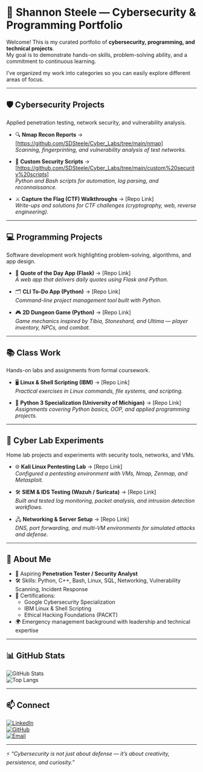 # 🚀 Shannon Steele — Cybersecurity & Programming Portfolio  

Welcome! This is my curated portfolio of **cybersecurity, programming, and technical projects**.  
My goal is to demonstrate hands-on skills, problem-solving ability, and a commitment to continuous learning.  

I’ve organized my work into categories so you can easily explore different areas of focus.  

---

## 🛡️ Cybersecurity Projects  
Applied penetration testing, network security, and vulnerability analysis.  

- 🔍 **Nmap Recon Reports** → [https://github.com/SDSteele/Cyber_Labs/tree/main/nmap]  
  *Scanning, fingerprinting, and vulnerability analysis of test networks.*  

- 🧰 **Custom Security Scripts** → [https://github.com/SDSteele/Cyber_Labs/tree/main/custom%20security%20scripts]  
  *Python and Bash scripts for automation, log parsing, and reconnaissance.*  

- ⚔️ **Capture the Flag (CTF) Walkthroughs** → [Repo Link]  
  *Write-ups and solutions for CTF challenges (cryptography, web, reverse engineering).*  

---

## 💻 Programming Projects  
Software development work highlighting problem-solving, algorithms, and app design.  

- 📱 **Quote of the Day App (Flask)** → [Repo Link]  
  *A web app that delivers daily quotes using Flask and Python.*  

- 🗂️ **CLI To-Do App (Python)** → [Repo Link]  
  *Command-line project management tool built with Python.*  

- 🎮 **2D Dungeon Game (Python)** → [Repo Link]  
  *Game mechanics inspired by Tibia, Stoneshard, and Ultima — player inventory, NPCs, and combat.*  

---

## 📚 Class Work  
Hands-on labs and assignments from formal coursework.  

- 🖥️ **Linux & Shell Scripting (IBM)** → [Repo Link]  
  *Practical exercises in Linux commands, file systems, and scripting.*  

- 🐍 **Python 3 Specialization (University of Michigan)** → [Repo Link]  
  *Assignments covering Python basics, OOP, and applied programming projects.*  

---

## 🔬 Cyber Lab Experiments  
Home lab projects and experiments with security tools, networks, and VMs.  

- 🌐 **Kali Linux Pentesting Lab** → [Repo Link]  
  *Configured a pentesting environment with VMs, Nmap, Zenmap, and Metasploit.*  

- 🛠️ **SIEM & IDS Testing (Wazuh / Suricata)** → [Repo Link]  
  *Built and tested log monitoring, packet analysis, and intrusion detection workflows.*  

- 🖧 **Networking & Server Setup** → [Repo Link]  
  *DNS, port forwarding, and multi-VM environments for simulated attacks and defense.*  

---

## 📌 About Me  
- 🎯 Aspiring **Penetration Tester / Security Analyst**  
- 🛠️ Skills: Python, C++, Bash, Linux, SQL, Networking, Vulnerability Scanning, Incident Response  
- 📜 Certifications:  
  - Google Cybersecurity Specialization  
  - IBM Linux & Shell Scripting  
  - Ethical Hacking Foundations (PACKT)  
- 🌍 Emergency management background with leadership and technical expertise  

---

## 📊 GitHub Stats  

![GitHub Stats](https://github-readme-stats.vercel.app/api?username=SDSteele&show_icons=true&theme=radical)  
![Top Langs](https://github-readme-stats.vercel.app/api/top-langs/?username=SDSteele&layout=compact&theme=radical)  

---

## 📫 Connect  
[![LinkedIn](https://img.shields.io/badge/LinkedIn-blue?style=for-the-badge&logo=linkedin)](https://www.linkedin.com/in/shannon-steele26/)  
[![GitHub](https://img.shields.io/badge/GitHub-black?style=for-the-badge&logo=github)](#)  
[![Email](https://img.shields.io/badge/Email-red?style=for-the-badge&logo=gmail)](mailto:steele4cc@hmail.com)  

---

⚡ *“Cybersecurity is not just about defense — it’s about creativity, persistence, and curiosity.”*  
